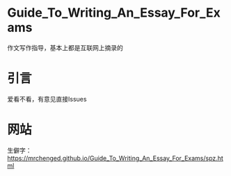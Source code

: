 # Guide_To_Writing_An_Essay_For_Exams
作文写作指导，基本上都是互联网上摘录的
# 引言
爱看不看，有意见直接Issues
# 网站
生僻字：https://mrchenged.github.io/Guide_To_Writing_An_Essay_For_Exams/spz.html
